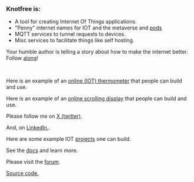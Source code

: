 

### Knotfree is:

- A tool for creating Internet Of Things applications. 
- "Penny" internet names for IOT and the metaverse and [pods](https://solidproject.org/)
- MQTT services to tunnel requests to devices.
- Misc services to facilitate things like self hosting. 

Your humble author is telling a story about how to make the internet better. Follow [along](https://twitter.com/alan_t_wootton)! 

&nbsp;
&nbsp;
&nbsp;
&nbsp;

Here is an example of an [online (IOT) thermometer](https://wootton.substack.com/p/assembling-the-scrolling-thing) that people can build and use.

Here is an example of an [online scrolling display](https://wootton.substack.com/p/assembling-the-scrolling-thing) that people can build and use.

Please follow me on [X (twitter)](https://twitter.com/alan_t_wootton).

And, on [LinkedIn.](https://www.linkedin.com/in/awootton/).

Here are some example IOT [projects](https://wootton.substack.com/) one can build.

See the [docs](https://github.com/awootton/knotfreeiot/wiki) and learn more.

Please visit the [forum](https://github.com/awootton/knotfreeiot/discussions/4).

[Source code.](https://github.com/awootton/knotfreeiot/wiki)


